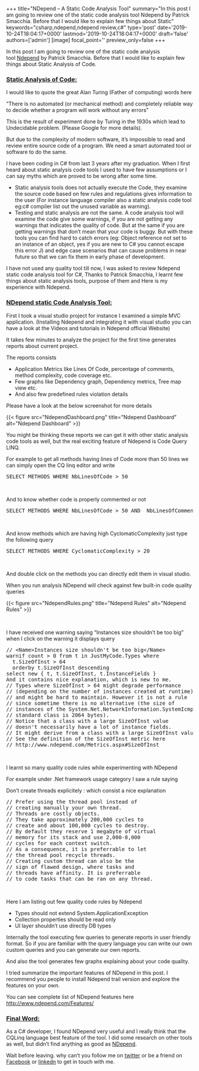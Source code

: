 +++
title="NDepend – A Static Code Analysis Tool"
summary="In this post I am going to review one of the static code analysis tool Ndepend by Patrick Smacchia. Before that I would like to explain few things about Static"
keywords="csharp,ndepend,ndepend review,c#"
type='post'
date='2019-10-24T18:04:17+0000'
lastmod='2019-10-24T18:04:17+0000'
draft='false'
authors=['admin']
[image]
focal_point=''
preview_only=false
+++

In this post I am going to review one of the static code analysis tool&nbsp;<a title="ndepend" href="http://www.ndepend.com/" target="_blank">Ndepend</a> by Patrick Smacchia. Before that&nbsp;I would like to explain few things about Static Analysis of Code.

### <span style="text-decoration: underline;"><strong>Static Analysis of Code:</strong></span>

I would like to quote the great Alan Turing (Father of computing) words here

”There is no automated (or mechanical method) and completely reliable way to decide whether a program will work without any errors”

This is the result of experiment done by Turing in the 1930s which lead to Undecidable problem. (Please Google for more details).

But due to the complexity of modern software, it’s impossible to read and review entire source code of a program. We need a smart automated tool or software to do the same.

I have been coding in C# from last 3 years after my graduation. When I first heard about static analysis code tools I used to have few assumptions or I can say myths which are proved to be wrong after some time.

<ul><li>Static analysis tools does not actually execute the Code, they examine the source code based on few rules and regulations gives information to the user (For instance language compiler also a static analysis code tool eg:c# compiler list out the unused variable as warning).</li><li>Testing and static analysis are not the same. A code analysis tool will examine the code give some warnings, if you are not getting any warnings that indicates the quality of code. But at the same if you are getting warnings that don’t mean that your code is buggy. But with these tools you can find hard to catch errors (eg: Object reference not set to an instance of an object, yes if you are new to C# you cannot escape this error J) and edge case scenarios that can cause problems in near future so that we can fix them in early phase of development.</li></ul>

I have not used any quality tool till now, I was asked to review Ndepend static code analysis tool for C#, Thanks to Patrick Smacchia, I learnt few things about static analysis tools, purpose of them and Here is my experience with Ndepend.

### <span style="text-decoration: underline;"><strong>NDepend static Code Analysis Tool:</strong></span>

First I took a visual studio project for instance I examined a simple MVC application. (Installing Ndepend and integrating it with visual studio you can have a look at the Videos and tutorials in Ndepend official Website)

It takes few minutes to analyze the project for the first time generates reports about current project.

The reports consists

<ul><li>Application Metrics like Lines Of Code, percentage of comments, method complexity, code coverage etc.</li><li>Few graphs like Dependency graph, Dependency metrics, Tree map view etc.</li><li>And also few predefined rules violation details</li></ul>

Please have a look at the below screenshot for more details

{{< figure src="NdependDashboard.png" title="Ndepend Dashboard" alt="Ndepend Dashboard" >}}

You might be thinking these reports we can get it with other static analysis code tools as well, but the real exciting feature of Ndepend is Code Query LINQ.

For example to get all methods having lines of Code more than 50 lines we can simply open the CQ linq editor and write

<pre>SELECT METHODS WHERE NbLinesOfCode &gt; 50</pre>

&nbsp;

And to know whether code is properly commented or not

<pre>SELECT METHODS WHERE NbLinesOfCode &gt; 50 AND&nbsp; NbLinesOfComment &lt; 10</pre>

&nbsp;

And know methods which are having high CyclomaticComplexity just type the following query

<pre>SELECT METHODS WHERE CyclomaticComplexity &gt; 20</pre>

&nbsp;

And double click on the methods you can directly edit them in visual studio.

When you run analysis NDepend will check against few built-in code quality queries

{{< figure src="NdependRules.png" title="Ndepend Rules" alt="Ndepend Rules" >}}

&nbsp;

I have received one warning saying “Instances size shouldn’t be too big” when I click on the warning it displays query

<pre>// &lt;Name&gt;Instances size shouldn't be too big&lt;/Name&gt;
warnif count &gt; 0 from t in JustMyCode.Types where
&nbsp; t.SizeOfInst &gt; 64
&nbsp; orderby t.SizeOfInst descending
select new { t, t.SizeOfInst, t.InstanceFields }
And it contains nice explanation, which is new to me.
// Types where SizeOfInst &gt; 64 might degrade performance
// (depending on the number of instances created at runtime)
// and might be hard to maintain. However it is not a rule
// since sometime there is no alternative (the size of
// instances of the System.Net.NetworkInformation.SystemIcmpV6Statistics
// standard class is 2064 bytes).
// Notice that a class with a large SizeOfInst value
// doesn't necessarily have a lot of instance fields.
// It might derive from a class with a large SizeOfInst value.
// See the definition of the SizeOfInst metric here
// http://www.ndepend.com/Metrics.aspx#SizeOfInst</pre>

&nbsp;

I learnt so many quality code rules while experimenting with NDepend

For example under .Net framework usage category I saw a rule saying

Don’t create threads explicitely : which consist a nice explanation

<pre>// Prefer using the thread pool instead of
// creating manually your own thread.
// Threads are costly objects.
// They take approximately 200,000 cycles to
// create and about 100,000 cycles to destroy.&nbsp;
// By default they reserve 1 megabyte of virtual
// memory for its stack and use 2,000-8,000
// cycles for each context switch.
// As a consequence, it is preferrable to let
// the thread pool recycle threads.
// Creating custom thread can also be the
// sign of flawed design, where tasks and
// threads have affinity. It is preferrable
// to code tasks that can be ran on any thread.</pre>

&nbsp;

Here I am listing out few quality code rules by Ndepend

<ul><li>Types should not extend System.ApplicationException</li><li>Collection properties should be read only</li><li>UI layer shouldn’t use directly DB types</li></ul>

Internally the tool executing few queries to generate reports in user friendly format. So if you are familiar with the query language you&nbsp;can write our own custom queries and you&nbsp;can generate our own reports.

And also the tool generates few graphs explaining about your code quality.

I tried summarize the important features of NDepend in this post. I recommend you people to install Ndepend trail version and explore the features on your own.

You can see complete list of NDepend features here <a href="http://www.ndepend.com/Features/" target="_blank">http://www.ndepend.com/Features/</a>

### <span style="text-decoration: underline;"><strong>Final Word:</strong></span>

As a C# developer, I found NDepend very useful and I really think that the CQLinq language best feature of the tool. I did some research on other tools as well, but didn’t find anything as good as <a title="ndepend" href="http://www.ndepend.com/" target="_blank">NDepend</a>.

Wait before leaving.
why can’t you follow me on <a href="https://twitter.com/arungudelli" target="_blank" rel="noopener">twitter</a> or be a friend on <a href="https://www.facebook.com/gudelliArun" target="_blank" rel="noopener">Facebook</a> or  <a href="https://www.linkedin.com/in/arungudelli/" target="_blank" rel="noopener">linkedn</a> to get in touch with me.







